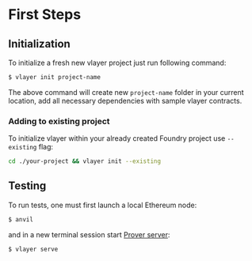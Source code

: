 # First Steps

## Initialization

To initialize a fresh new vlayer project just run following command:
```bash
$ vlayer init project-name
```

The above command will create new `project-name` folder in your current location, add all necessary dependencies with sample vlayer contracts.

### Adding to existing project
To initialize vlayer within your already created Foundry project use `--existing` flag: 
```bash
cd ./your-project && vlayer init --existing
```

## Testing

To run tests, one must first launch a local Ethereum node:
```bash
$ anvil 
```
and in a new terminal session start [Prover server](/advanced/prover.html#prover-server):

```bash
$ vlayer serve
``` 
